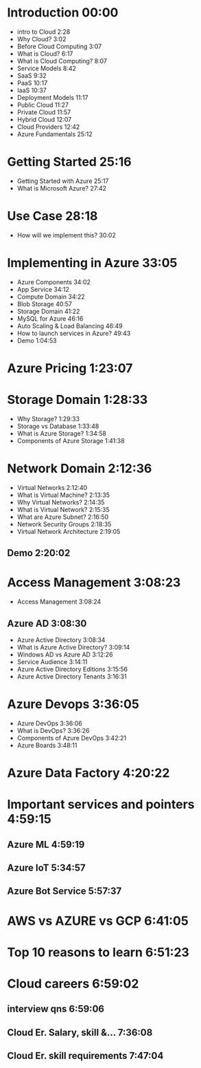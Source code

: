 # Introduction 00:00
* intro to Cloud 2:28
* Why Cloud? 3:02
* Before Cloud Computing 3:07
* What is Cloud? 6:17
* What is Cloud Computing? 8:07 
* Service Models 8:42 
* SaaS 9:32 
* PaaS 10:17 
* IaaS 10:37 
* Deployment Models 11:17 
* Public Cloud 11:27 
* Private Cloud 11:57 
* Hybrid Cloud 12:07 
* Cloud Providers 12:42 
* Azure Fundamentals 25:12 

# Getting  Started 25:16
* Getting Started with Azure 25:17 
* What is Microsoft Azure? 27:42 

# Use Case 28:18
* How will we implement this? 30:02

# Implementing in Azure 33:05
* Azure Components 34:02 
* App Service 34:12 
* Compute Domain 34:22
* Blob Storage 40:57
* Storage Domain 41:22
* MySQL for Azure 46:16
* Auto Scaling & Load Balancing 46:49
* How to launch services in Azure? 49:43
* Demo 1:04:53

# Azure Pricing 1:23:07 

# Storage Domain 1:28:33
* Why Storage? 1:29:33
* Storage vs Database 1:33:48
* What is Azure Storage? 1:34:58
* Components of Azure Storage 1:41:38

# Network Domain 2:12:36
* Virtual Networks 2:12:40
* What is Virtual Machine? 2:13:35
* Why Virtual Networks? 2:14:35
* What is Virtual Network? 2:15:35
* What are Azure Subnet? 2:16:50
* Network Security Groups 2:18:35
* Virtual Network Architecture 2:19:05

## Demo 2:20:02

# Access Management 3:08:23
* Access Management 3:08:24
## Azure AD 3:08:30 
* Azure Active Directory 3:08:34
* What is Azure Active Directory? 3:09:14
* Windows AD vs Azure AD 3:12:26
* Service Audience 3:14:11
* Azure Active Directory Editions 3:15:56
* Azure Active Directory Tenants 3:16:31

# Azure Devops 3:36:05
* Azure DevOps 3:36:06
* What is DevOps? 3:36:26
* Components of Azure DevOps 3:42:21 
* Azure Boards 3:48:11

# Azure Data Factory 4:20:22
# Important services and pointers 4:59:15
## Azure ML 4:59:19
## Azure IoT 5:34:57 
## Azure Bot Service 5:57:37 
# AWS vs AZURE vs GCP 6:41:05
# Top 10 reasons to learn 6:51:23
# Cloud careers 6:59:02
## interview qns 6:59:06
## Cloud Er. Salary, skill &... 7:36:08
## Cloud Er. skill requirements 7:47:04
